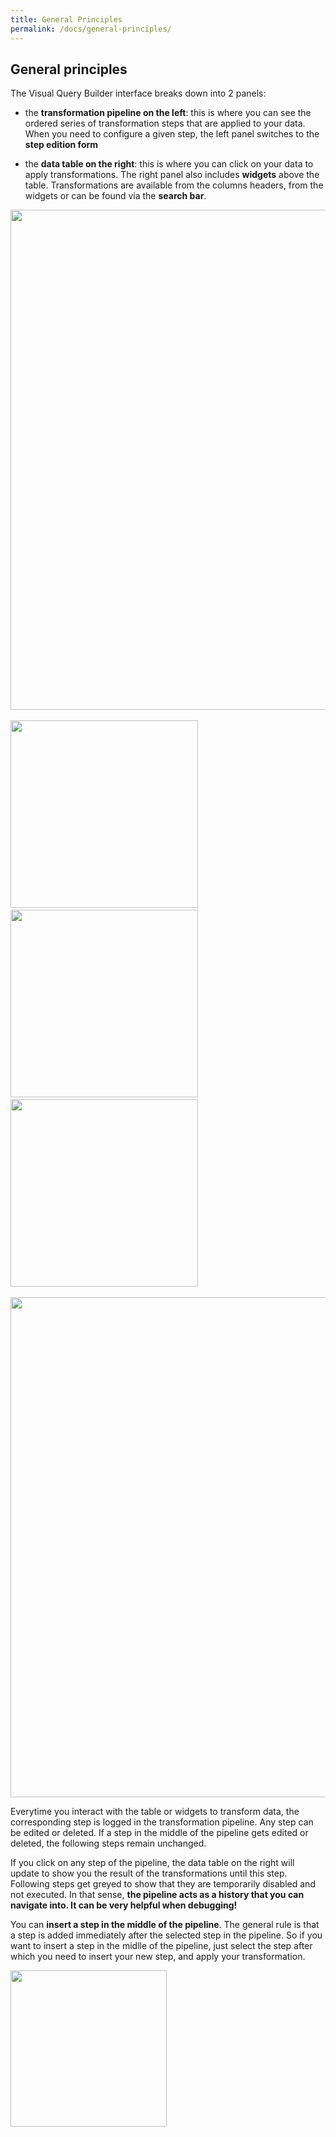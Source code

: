 ```yaml
---
title: General Principles
permalink: /docs/general-principles/
---
```


## General principles

The Visual Query Builder interface breaks down into 2 panels:

- the **transformation pipeline on the left**: this is where you can see the
  ordered series of transformation steps that are applied to your data. When you
  need to configure a given step, the left panel switches to the **step edition
  form**

- the **data table on the right**: this is where you can click on your data to apply
  transformations. The right panel also includes **widgets** above the table.
  Transformations are available from the columns headers, from the widgets or
  can be found via the **search bar**.

<img src="/img/docs/user-interface/general_interface.jpg" width="800" />
<br>
<br>
<img src="/img/docs/user-interface/column_header_menu.jpg" height="300" />
&nbsp;&nbsp;&nbsp;&nbsp;&nbsp;&nbsp;&nbsp;&nbsp;&nbsp;&nbsp;&nbsp;&nbsp;&nbsp;
&nbsp;&nbsp;&nbsp;&nbsp;&nbsp;&nbsp;&nbsp;&nbsp;&nbsp;&nbsp;&nbsp;&nbsp;&nbsp;
<img src="/img/docs/user-interface/widget_menu.jpg" height="300" />
&nbsp;&nbsp;&nbsp;&nbsp;&nbsp;&nbsp;&nbsp;&nbsp;&nbsp;&nbsp;&nbsp;&nbsp;&nbsp;
&nbsp;&nbsp;&nbsp;&nbsp;&nbsp;&nbsp;&nbsp;&nbsp;&nbsp;&nbsp;&nbsp;&nbsp;&nbsp;
<img src="/img/docs/user-interface/search_bar_menu.jpg" height="300" />
<br>
<br>
<img src="/img/docs/user-interface/step_edition_mode.jpg" width="800" />

Everytime you interact with the table or widgets to transform data, the
corresponding step is logged in the transformation pipeline. Any step can be
edited or deleted.
If a step in the middle of the pipeline gets edited or deleted, the following
steps remain unchanged.

If you click on any step of the pipeline, the data table on the right will
update to show you the result of the transformations until this step. Following
steps get greyed to show that they are temporarily disabled and not executed.
In that sense, **the pipeline acts as a history that you can navigate into. It
can be very helpful when debugging!**

You can **insert a step in the middle of the pipeline**. The general rule is
that a step is added immediately after the selected step in the pipeline. So if
you want to insert a step in the midlle of the pipeline, just select the step
after which you need to insert your new step, and apply your transformation.

<img src="/img/docs/user-interface/middle_step_selected.jpg" height="250" />
